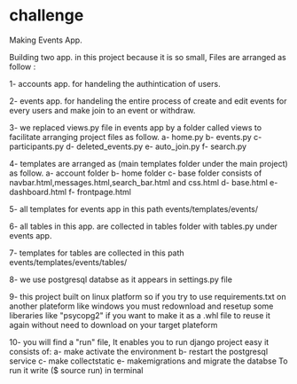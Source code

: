 # challenge
Making Events App.
 
Building two app. in this project because it is so small,
Files are arranged as follow :

1- accounts app. for handeling the authintication of users.

2- events app. for handeling the entire process of create and edit events for every users and make join to an event or withdraw. 

3- we replaced views.py file in events app by a folder called views to facilitate arranging project files as follow. 
  a- home.py    b- events.py    c- participants.py    d- deleted_events.py    e- auto_join.py   f- search.py
 
4- templates are arranged as (main templates folder under the main project) as follow.
  a- account folder  b- home folder   c- base folder consists of navbar.html,messages.html,search_bar.html and css.html
  d- base.html  e- dashboard.html  f- frontpage.html

5- all templates for events app in this path events/templates/events/

6- all tables in this app. are collected in tables folder with tables.py under events app.

7- templates for tables are collected in this path events/templates/events/tables/
   
8- we use postgresql databse as it appears in settings.py file

9- this project built on linux platform so if you try to use requirements.txt on another plateform like windows 
   you must redownload and resetup some liberaries like "psycopg2" if you want to make it as a .whl file to reuse it again without need to download
   on your target plateform
 
10- you will find a "run" file, It enables you to run django project easy it consists of:
   a- make activate the environment  b- restart the postgresql service
   c- make collectstatic             e- makemigrations and migrate the databse 
   To run it write ($ source run) in terminal


